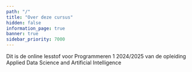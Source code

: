 ```yaml
---
path: "/"
title: "Over deze cursus"
hidden: false
information_page: true
banner: true
sidebar_priority: 7000
---
```


Dit is de online lesstof voor Programmeren 1 2024/2025 van de opleiding Applied Data Science and Artificial Intelligence
